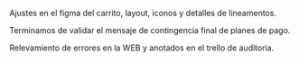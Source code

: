 Ajustes en el figma del carrito, layout, iconos y detalles de lineamentos.

Terminamos de validar el mensaje de contingencia final de planes de pago.

Relevamiento de errores en la WEB y anotados en el trello de auditoria.

